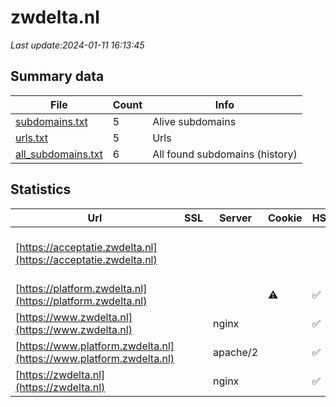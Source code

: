 # zwdelta.nl
*Last update:2024-01-11 16:13:45*
## Summary data
| File       | Count | Info |
|------------|-------|------|
|[subdomains.txt](/data/zwdelta/subdomains.txt)|5|Alive subdomains|
|[urls.txt](/data/zwdelta/urls.txt)|5|Urls|
|[all_subdomains.txt](/data/zwdelta/all_subdomains.txt)|6|All found subdomains (history)|
## Statistics
| Url | SSL | Server | Cookie | HSTS | CSP | XFO | XXP | RP | Tech |
|------------|-------|------|------|------|------|------|------|------|------|
|[https://acceptatie.zwdelta.nl](https://acceptatie.zwdelta.nl)| | | | | | | |:white_check_mark: |MySQL Nginx PHP Word...|
|[https://platform.zwdelta.nl](https://platform.zwdelta.nl)| | |:warning: |:white_check_mark: | | |:white_check_mark: |:white_check_mark: |:white_check_mark: |HSTS|
|[https://www.zwdelta.nl](https://www.zwdelta.nl)| |nginx| |:white_check_mark: | | | | |:white_check_mark: |Google Tag Manager H...|
|[https://www.platform.zwdelta.nl](https://www.platform.zwdelta.nl)| |apache/2| |:white_check_mark: | |:white_check_mark: |:white_check_mark: |:white_check_mark: ||
|[https://zwdelta.nl](https://zwdelta.nl)| |nginx| |:white_check_mark: | | | | |:white_check_mark: |HSTS Nginx|